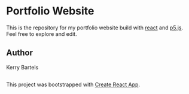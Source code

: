 # Portfolio Website

This is the repository for my portfolio website build with [react](https://reactjs.org/) and [p5.js](https://p5js.org/). Feel free to explore and edit.

## Author

Kerry Bartels

##

This project was bootstrapped with [Create React App](https://github.com/facebook/create-react-app).
